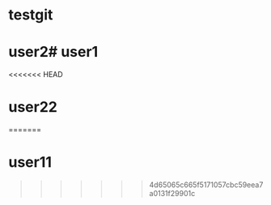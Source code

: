 # testgit
# user2# user1
<<<<<<< HEAD
# user22
=======
# user11
>>>>>>> 4d65065c665f5171057cbc59eea7a0131f29901c

